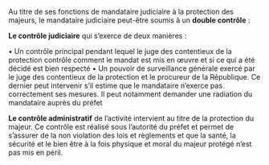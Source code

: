 Au titre de ses fonctions de mandataire judiciaire à la protection des majeurs, le mandataire judiciaire peut-être soumis à un **double contrôle** :
<br/>

**Le contrôle judiciaire** qui s’exerce de deux manières :
<br/>

• Un contrôle principal pendant lequel le juge des contentieux de la protection contrôle comment le mandat est mis en œuvre et si ce qui a été décidé est bien respecté
• Un pouvoir de surveillance générale exercé par le juge des contentieux de la protection et le procureur de la République. Ce dernier peut intervenir s’il estime que le mandataire n’exerce pas correctement ses mesures. Il peut notamment demander une radiation du mandataire auprès du préfet
<br/>

**Le contrôle administratif** de l’activité intervient au titre de la protection du majeur. Ce contrôle est réalisé sous l’autorité du préfet et permet de s’assurer de la non violation des lois et règlements et que la santé, la sécurité et le bien être à la fois physique et moral du majeur protégé n’est pas mis en péril.
